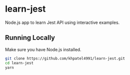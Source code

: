# learn-jest

Node.js app to learn Jest API using interactive examples.

## Running Locally

Make sure you have Node.js installed.

```bash
git clone https://github.com/khpatel4991/learn-jest.git
cd learn-jest
yarn
```